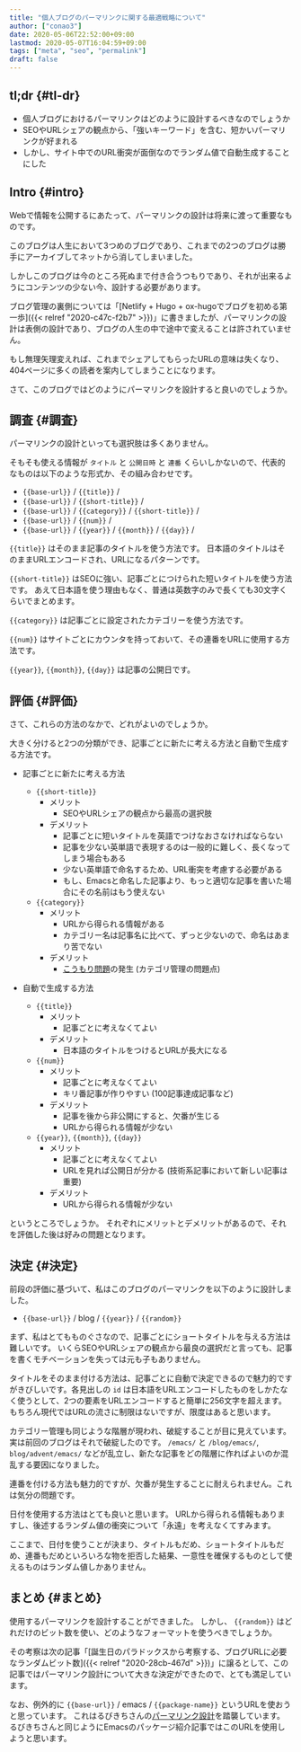 ```yaml
---
title: "個人ブログのパーマリンクに関する最適戦略について"
author: ["conao3"]
date: 2020-05-06T22:52:00+09:00
lastmod: 2020-05-07T16:04:59+09:00
tags: ["meta", "seo", "permalink"]
draft: false
---
```


## tl;dr {#tl-dr}

-   個人ブログにおけるパーマリンクはどのように設計するべきなのでしょうか
-   SEOやURLシェアの観点から、「強いキーワード」を含む、短かいパーマリンクが好まれる
-   しかし、サイト中でのURL衝突が面倒なのでランダム値で自動生成することにした


## Intro {#intro}

Webで情報を公開するにあたって、パーマリンクの設計は将来に渡って重要なものです。

このブログは人生において3つめのブログであり、これまでの2つのブログは勝手にアーカイブしてネットから消してしまいました。

しかしこのブログは今のところ死ぬまで付き合うつもりであり、それが出来るようにコンテンツの少ない今、設計する必要があります。

ブログ管理の裏側については「[Netlify + Hugo + ox-hugoでブログを初める第一歩]({{< relref "2020-c47c-f2b7" >}})」に書きましたが、パーマリンクの設計は表側の設計であり、ブログの人生の中で途中で変えることは許されていません。

もし無理矢理変えれば、これまでシェアしてもらったURLの意味は失くなり、404ページに多くの読者を案内してしまうことになります。

さて、このブログではどのようにパーマリンクを設計すると良いのでしょうか。


## 調査 {#調査}

パーマリンクの設計といっても選択肢は多くありません。

そもそも使える情報が `タイトル` と `公開日時` と `連番` くらいしかないので、代表的なものは以下のような形式か、その組み合わせです。

-   `{{base-url}}` / `{{title}}` /
-   `{{base-url}}` / `{{short-title}}` /
-   `{{base-url}}` / `{{category}}` / `{{short-title}}` /
-   `{{base-url}}` / `{{num}}` /
-   `{{base-url}}` / `{{year}}` / `{{month}}` / `{{day}}` /

`{{title}}` はそのまま記事のタイトルを使う方法です。
日本語のタイトルはそのままURLエンコードされ、URLになるパターンです。

`{{short-title}}` はSEOに強い、記事ごとにつけられた短いタイトルを使う方法です。
あえて日本語を使う理由もなく、普通は英数字のみで長くても30文字くらいでまとめます。

`{{category}}` は記事ごとに設定されたカテゴリーを使う方法です。

`{{num}}` はサイトごとにカウンタを持っておいて、その連番をURLに使用する方法です。

`{{year}}`, `{{month}}`, `{{day}}` は記事の公開日です。


## 評価 {#評価}

さて、これらの方法のなかで、どれがよいのでしょうか。

大きく分けると2つの分類ができ、記事ごとに新たに考える方法と自動で生成する方法です。

-   記事ごとに新たに考える方法
    -   `{{short-title}}`
        -   メリット
            -   SEOやURLシェアの観点から最高の選択肢
        -   デメリット
            -   記事ごとに短いタイトルを英語でつけなおさなければならない
            -   記事を少ない英単語で表現するのは一般的に難しく、長くなってしまう場合もある
            -   少ない英単語で命名するため、URL衝突を考慮する必要がある
            -   もし、Emacsと命名した記事より、もっと適切な記事を書いた場合にその名前はもう使えない
    -   `{{category}}`
        -   メリット
            -   URLから得られる情報がある
            -   カテゴリー名は記事名に比べて、ずっと少ないので、命名はあまり苦でない
        -   デメリット
            -   [こうもり問題](https://ja.wikipedia.org/wiki/%E3%81%93%E3%81%86%E3%82%82%E3%82%8A%E5%95%8F%E9%A1%8C)の発生 (カテゴリ管理の問題点)

-   自動で生成する方法
    -   `{{title}}`
        -   メリット
            -   記事ごとに考えなくてよい
        -   デメリット
            -   日本語のタイトルをつけるとURLが長大になる
    -   `{{num}}`
        -   メリット
            -   記事ごとに考えなくてよい
            -   キリ番記事が作りやすい (100記事達成記事など)
        -   デメリット
            -   記事を後から非公開にすると、欠番が生じる
            -   URLから得られる情報が少ない
    -   `{{year}}`, `{{month}}`, `{{day}}`
        -   メリット
            -   記事ごとに考えなくてよい
            -   URLを見れば公開日が分かる (技術系記事において新しい記事は重要)
        -   デメリット
            -   URLから得られる情報が少ない

というところでしょうか。
それぞれにメリットとデメリットがあるので、それを評価した後は好みの問題となります。


## 決定 {#決定}

前段の評価に基づいて、私はこのブログのパーマリンクを以下のように設計しました。

-   `{{base-url}}` / blog / `{{year}}` / `{{random}}`

まず、私はとてもものぐさなので、記事ごとにショートタイトルを与える方法は難しいです。
いくらSEOやURLシェアの観点から最良の選択だと言っても、記事を書くモチベーションを失っては元も子もありません。

タイトルをそのまま付ける方法は、記事ごとに自動で決定できるので魅力的ですがきびしいです。各見出しの `id` は日本語をURLエンコードしたものをしかたなく使うとして、2つの要素をURLエンコードすると簡単に256文字を超えます。もちろん現代ではURLの流さに制限はないですが、限度はあると思います。

カテゴリー管理も同じような階層が現われ、破綻することが目に見えています。
実は前回のブログはそれで破綻したのです。 `/emacs/` と `/blog/emacs/`, `blog/advent/emacs/` などが乱立し、新たな記事をどの階層に作ればよいのか混乱する要因になりました。

連番を付ける方法も魅力的ですが、欠番が発生することに耐えられません。これは気分の問題です。

日付を使用する方法はとても良いと思います。
URLから得られる情報もありますし、後述するランダム値の衝突について「永遠」を考えなくてすみます。

ここまで、日付を使うことが決まり、タイトルもだめ、ショートタイトルもだめ、連番もだめといろいろな物を拒否した結果、一意性を確保するものとして使えるものはランダム値しかありません。


## まとめ {#まとめ}

使用するパーマリンクを設計することができました。
しかし、 `{{random}}` はどれだけのビット数を使い、どのようなフォーマットを使うべきでしょうか。

その考察は次の記事「[誕生日のパラドックスから考察する、ブログURLに必要なランダムビット数]({{< relref "2020-28cb-467d" >}})」に譲るとして、この記事ではパーマリンク設計について大きな決定ができたので、とても満足しています。

なお、例外的に `{{base-url}}` / emacs / `{{package-name}}` というURLを使おうと思っています。
これはるびきちさんの[パーマリンク設計](http://emacs.rubikitch.com/#outline-container-9b95cd58a36fa4354dfb22f76d9b2460)を踏襲しています。
るびきちさんと同じようにEmacsのパッケージ紹介記事ではこのURLを使用しようと思います。
